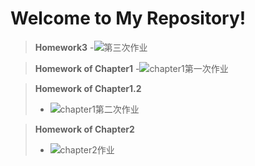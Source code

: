 Welcome to My Repository!
=============================================
>**Homework3**
>-![第三次作业](https://github.com/Zhicheng-Zhang/computationalphysics_N20133011101211/tree/master/homework3)


>**Homework of Chapter1**
>-![chapter1第一次作业](https://github.com/Zhicheng-Zhang/computationalphysics_N20133011101211/tree/master/chapter1)

>**Homework of Chapter1.2**
>- ![chapter1第二次作业](https://github.com/Zhicheng-Zhang/computationalphysics_N20133011101211/tree/master/chapter1.2)

>**Homework of Chapter2**
>- ![chapter2作业](https://github.com/Zhicheng-Zhang/computationalphysics_N20133011101211/tree/master/chapter2)




